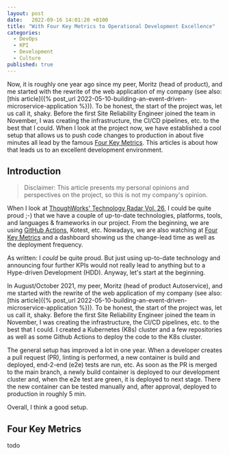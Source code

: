 ```yaml
---
layout: post
date:   2022-09-16 14:01:20 +0100
title: "With Four Key Metrics to Operational Development Excellence"
categories:
  - DevOps
  - KPI
  - Development
  - Culture
published: true
---
```

Now, it is roughly one year ago since my peer, Moritz (head of product), and me started with the rewrite of the web application of my company (see also: [this article]({% post_url 2022-05-10-building-an-event-driven-microservice-application %})).
To be honest, the start of the project was, let us call it, shaky.
Before the first Site Reliability Engineer joined the team in November, I was creating the infrastructure, the CI/CD pipelines, etc. to the best that I could.
When I look at the project now, we have established a cool setup that allows us to push code changes to production in about five minutes all lead by the famous [Four Key Metrics](https://www.thoughtworks.com/radar/techniques?blipid=1298).
This articles is about how that leads us to an excellent development environment.

## Introduction

> Disclaimer: This article presents my personal opinions and perspectives on the project, so this is not my company's opinion.

When I look at [ThoughWorks' Technology Radar Vol. 26](https://www.thoughtworks.com/content/dam/thoughtworks/documents/radar/2022/03/tr_technology_radar_vol_26_en.pdf), I could be quite proud ;-) that we have a couple of up-to-date technologies, platforms, tools, and languages & frameworks in our project.
From the beginning, we are using [GitHub Actions](https://github.com/features/actions), Kotest, etc.
Nowadays, we are also watching at [Four Key Metrics](https://www.thoughtworks.com/radar/techniques?blipid=1298) and a dashboard showing us the change-lead time as well as the deployment frequency.

As written: I *could* be quite proud.
But just using up-to-date technology and announcing four further KPIs would not really lead to anything but to a Hype-driven Development (HDD).
Anyway, let's start at the beginning.

In August/October 2021, my peer, Moritz (head of product Autoservice), and me started with the rewrite of the web application of my company (see also: [this article]({% post_url 2022-05-10-building-an-event-driven-microservice-application %})).
To be honest, the start of the project was, let us call it, shaky.
Before the first Site Reliability Engineer joined the team in November, I was creating the infrastructure, the CI/CD pipelines, etc. to the best that I could.
I created a Kubernetes (K8s) cluster and a few repositories as well as some Github Actions to deploy the code to the K8s cluster.

The general setup has improved a lot in one year.
When a developer creates a pull request (PR), linting is performed, a new container is build and deployed, end-2-end (e2e) tests are run, etc.
As soon as the PR is merged to the main branch, a newly build container is deployed to our development cluster and, when the e2e test are green, it is deployed to next stage.
There the new container can be tested manually and, after approval, deployed to production in roughly 5 min.

Overall, I think a good setup.

## Four Key Metrics

todo